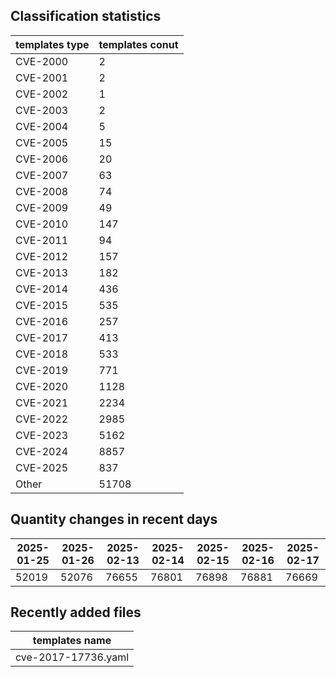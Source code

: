 ## Classification statistics
| templates type | templates conut | 
| --- | --- |
| CVE-2000 | 2 |
| CVE-2001 | 2 |
| CVE-2002 | 1 |
| CVE-2003 | 2 |
| CVE-2004 | 5 |
| CVE-2005 | 15 |
| CVE-2006 | 20 |
| CVE-2007 | 63 |
| CVE-2008 | 74 |
| CVE-2009 | 49 |
| CVE-2010 | 147 |
| CVE-2011 | 94 |
| CVE-2012 | 157 |
| CVE-2013 | 182 |
| CVE-2014 | 436 |
| CVE-2015 | 535 |
| CVE-2016 | 257 |
| CVE-2017 | 413 |
| CVE-2018 | 533 |
| CVE-2019 | 771 |
| CVE-2020 | 1128 |
| CVE-2021 | 2234 |
| CVE-2022 | 2985 |
| CVE-2023 | 5162 |
| CVE-2024 | 8857 |
| CVE-2025 | 837 |
| Other | 51708 |
## Quantity changes in recent days
|2025-01-25 | 2025-01-26 | 2025-02-13 | 2025-02-14 | 2025-02-15 | 2025-02-16 | 2025-02-17|
|--- | ------ | ------ | ------ | ------ | ------ | ---|
|52019 | 52076 | 76655 | 76801 | 76898 | 76881 | 76669|
## Recently added files
| templates name | 
| --- |
| cve-2017-17736.yaml |
